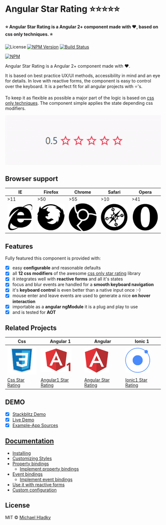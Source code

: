 # Angular Star Rating ⭐⭐⭐⭐⭐
#### ⭐ Angular Star Rating is a Angular 2+ component made with ❤, based on css only techniques. ⭐

![License](https://img.shields.io/npm/l/angular-star-rating.svg)
[![NPM Version](https://img.shields.io/npm/v/angular-star-rating.svg)](https://www.npmjs.com/package/angular-star-rating)
[![Build Status](https://travis-ci.org/BioPhoton/angular-star-rating.svg?branch=master)](https://travis-ci.org/BioPhoton/angular-star-rating)

[![NPM](https://img.shields.io/npm/dt/angular-star-rating.svg)](https://www.npmjs.com/package/angular-star-rating)

Angular Star Rating is a Angular 2+ component made with ❤.

It is based on best practice UX/UI methods, accessibility in mind and an eye for details.
In love with reactive forms, the component is easy to control over the keyboard.
It is a perfect fit for all angular projects with ⭐'s.

To keep it as flexible as possible a major part of the logic is based on [css only techniques](https://github.com/BioPhoton/css-star-rating). The component simple applies the state depending css modifiers.

![Angular-Star-Rating](https://raw.githubusercontent.com/BioPhoton/angular-star-rating/master/resources/examples/example-usage.gif)

## Browser support


| IE | Firefox | Chrome | Safari | Opera |
|--- |---	   |--- 	|---	 |---|
| >11  	|  >50 	|   >55	|  >10 	|   >41	|
| <img src="https://raw.githubusercontent.com/BioPhoton/angular-star-rating/master/resources/browser/ie.png" width="100">	| <img src="https://raw.githubusercontent.com/BioPhoton/angular-star-rating/master/resources/browser/firefox.png" width="100"> | <img src="https://raw.githubusercontent.com/BioPhoton/angular-star-rating/master/resources/browser/chrome.png" width="100">  | <img src="https://raw.githubusercontent.com/BioPhoton/angular-star-rating/master/resources/browser/safari.png" width="100">  | <img src="https://raw.githubusercontent.com/BioPhoton/angular-star-rating/master/resources/browser/opera.png" width="100"> |


## Features
Fully featured this component is provided with:
- [x] easy **configurable** and reasonable defaults
- [x] all **12 css modifiers** of the awesome [css only star rating](https://github.com/BioPhoton/css-star-rating) library
- [x] it integrates well with **reactive forms** and all it's states
- [x] focus and blur events are handled for a **smooth keyboard navigation**
- [x] it's **keyboard control** is even better than a native input once :-)
- [x] mouse enter and leave events are used to generate a nice **on hover interaction**
- [x] importable as a **angular ngModule** it is a plug and play to use
- [x] and is tested for **AOT**

## Related Projects
| Css | Angular 1 |  Angular | Ionic 1 |
|---  |---	    |--- 	  |---      |
| <img src="https://raw.githubusercontent.com/BioPhoton/angular-star-rating/master/resources/family/css3.png" width="100"> | <img src="https://raw.githubusercontent.com/BioPhoton/angular-star-rating/master/resources/family/angular1.png" width="100"> | <img src="https://raw.githubusercontent.com/BioPhoton/angular-star-rating/master/resources/family/angular.png" width="80"> | <img src="https://raw.githubusercontent.com/BioPhoton/angular-star-rating/master/resources/family/ionic1.png" width="80"> |
| [Css Star Rating](https://github.com/BioPhoton/css-star-rating) | [Angular1 Star Rating](https://github.com/BioPhoton/angular1-star-rating) | [Angular Star Rating](https://github.com/BioPhoton/angular-star-rating) |[Ionic1 Star Rating](https://github.com/BioPhoton/ionic1-star-rating) |

## DEMO
- [x] [Stackblitz Demo](https://stackblitz.com/edit/angular-star-rating-demo?file=app%2Fapp.component.html)
- [x] [Live Demo](https://biophoton.github.io/angular-star-rating/#/kitchensink)
- [x] [Example-App Sources](https://github.com/BioPhoton/angular-star-rating/tree/master/examples/angular4)

## [Documentation](https://github.com/BioPhoton/angular-star-rating/wiki)
- [Installing](https://github.com/BioPhoton/angular-star-rating/wiki/Installing)
- [Customizing Styles](https://github.com/BioPhoton/angular-star-rating/wiki/Customizing-Styles)
- [Property bindings](https://github.com/BioPhoton/angular-star-rating/wiki/Property-bindings)
  - [Implement property bindings](https://github.com/BioPhoton/angular-star-rating/wiki/Implement-property-bindings)
- [Event bindings](https://github.com/BioPhoton/angular-star-rating/wiki/Event-bindings)
  - [Implement event bindings](https://github.com/BioPhoton/angular-star-rating/wiki/Implement-event-bindings)
- [Use it with reactive forms](https://github.com/BioPhoton/angular-star-rating/wiki/Use-it-with-reactive-forms)
- [Custom configuration](https://github.com/BioPhoton/angular-star-rating/wiki/Custom-configuration)

## License

MIT © [Michael Hladky](mailto:michael@hladky.at)
